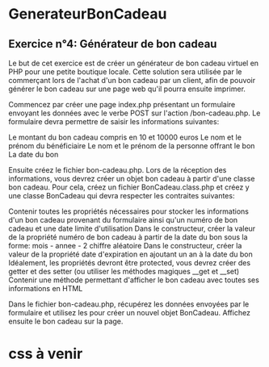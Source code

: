 # GenerateurBonCadeau

## Exercice n°4: Générateur de bon cadeau

Le but de cet exercice est de créer un générateur de bon cadeau virtuel en PHP pour une petite boutique locale. Cette solution sera utilisée par le commerçant lors de l'achat d'un bon cadeau par un client, afin de pouvoir générer le bon cadeau sur une page web qu'il pourra ensuite imprimer.

Commencez par créer une page index.php présentant un formulaire envoyant les données avec le verbe POST sur l'action /bon-cadeau.php. Le formulaire devra permettre de saisir les informations suivantes:

Le montant du bon cadeau compris en 10 et 10000 euros
Le nom et le prénom du bénéficiaire
Le nom et le prénom de la personne offrant le bon
La date du bon

Ensuite créez le fichier bon-cadeau.php. Lors de la réception des informations, vous devrez créer un objet bon cadeau à partir d'une classe bon cadeau. Pour cela, créez un fichier BonCadeau.class.php et créez y une classe BonCadeau qui devra respecter les contraites suivantes:

Contenir toutes les propriétés nécessaires pour stocker les informations d'un bon cadeau provenant du formulaire ainsi qu'un numéro de bon cadeau et une date limite d'utilisation
Dans le constructeur, créer la valeur de la propriété numéro de bon cadeau à partir de la date du bon sous la forme: mois - annee - 2 chiffre aléatoire 
Dans le constructeur, créer la valeur de la propriété date d'expiration en ajoutant un an à la date du bon
Idéalement, les propriétés devront être protected, vous devrez créer des getter et des setter (ou utiliser les méthodes magiques __get et __set)
Contenir une méthode permettant d'afficher le bon cadeau avec toutes ses informations en HTML
 
Dans le fichier bon-cadeau.php, récupérez les données envoyées par le formulaire et utilisez les pour créer un nouvel objet BonCadeau. Affichez ensuite le bon cadeau sur la page.

# css à venir